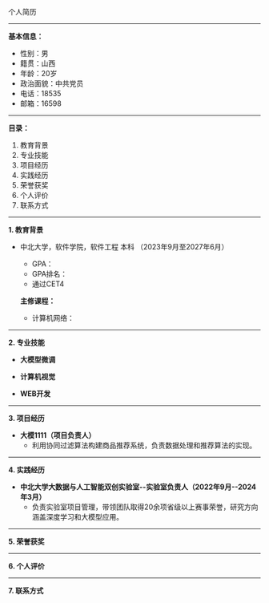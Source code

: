 个人简历

---

**基本信息：**

- 性别：男
- 籍贯：山西
- 年龄：20岁
- 政治面貌：中共党员
- 电话：18535
- 邮箱：16598

---

**目录：**

1. 教育背景
2. 专业技能
3. 项目经历
4. 实践经历
5. 荣誉获奖
6. 个人评价
7. 联系方式

---

**1. 教育背景**

- 中北大学，软件学院，软件工程 本科 （2023年9月至2027年6月）
  - GPA：
  - GPA排名：
  - 通过CET4

  **主修课程：**
  - 计算机网络：


---

**2. 专业技能**

- **大模型微调**
  
- **计算机视觉**


- **WEB开发**


---

**3. 项目经历**

- **大模1111（项目负责人）**
    - 利用协同过滤算法构建商品推荐系统，负责数据处理和推荐算法的实现。

---

**4. 实践经历**

- **中北大学大数据与人工智能双创实验室--实验室负责人（2022年9月--2024年3月）**
  - 负责实验室项目管理，带领团队取得20余项省级以上赛事荣誉，研究方向涵盖深度学习和大模型应用。



---

**5. 荣誉获奖**


---

**6. 个人评价**



---

**7. 联系方式**


